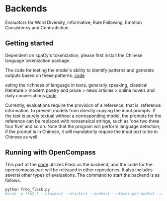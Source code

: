 # Backends

Evaluators for Word Diversity, Informative, Rule Following, Emotion Consistency and Contradiction.

## Getting started

Dependent on spaCy's tokenization, please first install the Chinese language tokenization package.

The code for testing the model's ability to identify patterns and generate outputs based on these patterns. [code](rule_scorer.py)

esting the richness of language in texts, generally speaking, classical literature > modern poetry and prose > news articles > online novels and daily conversations.[code](word_diversity_scorer.py)


Currently, evaluations require the provision of a reference, that is, reference information, to prevent models from directly copying the input prompts. If the test is purely textual without a corresponding model, the prompts for the reference can be replaced with nonsensical strings, such as 'one two three four five' and so on. Note that the program will perform language detection; if the prompt is in Chinese, it will mandatorily require the input text to be in Chinese as well.



## Running with OpenCompass

This part of the [code](freq_flask) utilizes Flask as the backend, and the code for the opencompass part will be released in other repositories. It also includes several other types of evaluations. The command to start the backend is as follows.

```bash
python freq_flask.py
#srun -p llm2_t --ntasks=1 --ntasks=1 --nodes=1 --ntasks-per-node=1 --cpus-per-task=16 --gres=gpu:4 --job-name=gqp_test_1 --quotatype=reserved --kill-on-bad-exit=1 python freq_flask.py
```

